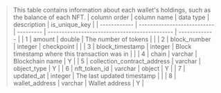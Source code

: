 > This table contains information about each wallet's holdings, such as the balance of each NFT.
| column order | column name                 | data type | description                                   | is_unique_key |
| ------------ | --------------------------- | --------- | --------------------------------------------- | ------------- |
| 1            | amount                      | double    | The number of tokens                          |               |
| 2            | block_number                | integer   | checkpoint                                    |               |
| 3            | block_timestamp             | integer   | Block timestamp where this transaction was in |               |
| 4            | chain                       | varchar   | Blockchain name                               | Y             |
| 5            | collection_contract_address | varchar   | object_type                                   | Y             |
| 6            | nft_token_id                | varchar   | object                                        | Y             |
| 7            | updated_at                  | integer   | The last updated timestamp                    |               |
| 8            | wallet_address              | varchar   | Wallet address                                | Y             |
